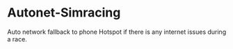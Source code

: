 # Autonet-Simracing
Auto network fallback to phone Hotspot if there is any internet issues during a race. 
